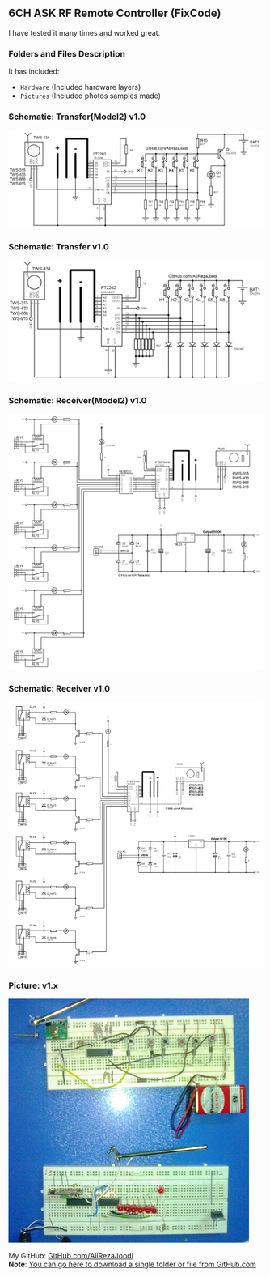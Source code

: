 ## 6CH ASK RF Remote Controller (FixCode)
I have tested it many times and worked great.

### Folders and Files Description
It has included:
- `Hardware` (Included hardware layers)
- `Pictures` (Included photos samples made)

### Schematic: Transfer(Model2) v1.0
![](Hardware/Transfer_Model2_v1.0.png)

### Schematic: Transfer v1.0
![](Hardware/Transfer_v1.0.png)

### Schematic: Receiver(Model2) v1.0
![](Hardware/Receiver_Model2_v1.0.png)

### Schematic: Receiver v1.0
![](Hardware/Receiver_v1.0.png)

### Picture: v1.x
![](Pictures/v1.x.jpg)

My GitHub: [GitHub.com/AliRezaJoodi](https://github.com/AliRezaJoodi)  
**Note**: [You can go here to download a single folder or file from GitHub.com](https://minhaskamal.github.io/DownGit/#/home)